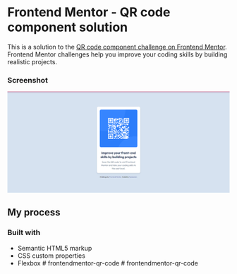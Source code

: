 # Frontend Mentor - QR code component solution

This is a solution to the [QR code component challenge on Frontend Mentor](https://www.frontendmentor.io/challenges/qr-code-component-iux_sIO_H). Frontend Mentor challenges help you improve your coding skills by building realistic projects. 


### Screenshot

![](./images/qr-card-1.png)


## My process

### Built with

- Semantic HTML5 markup
- CSS custom properties
- Flexbox
#   f r o n t e n d m e n t o r - q r - c o d e 
 
 #   f r o n t e n d m e n t o r - q r - c o d e 
 
 